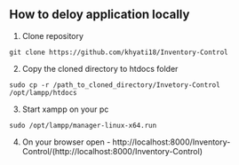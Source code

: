 ## How to deloy application locally

1. Clone repository
```
git clone https://github.com/khyati18/Inventory-Control
```
2. Copy the cloned directory to htdocs folder
```
sudo cp -r /path_to_cloned_directory/Invetory-Control /opt/lampp/htdocs
```
3. Start xampp on your pc
```
sudo /opt/lampp/manager-linux-x64.run
```
4. On your browser open - http://localhost:8000/Inventory-Control/(http://localhost:8000/Inventory-Control)